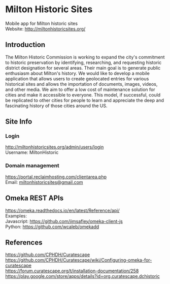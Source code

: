 # Milton Historic Sites
Mobile app for Milton historic sites  
Website: http://miltonhistoricsites.org/

## Introduction

The Milton Historic Commission is working to expand the city's commitment to historic preservation by identifying, researching, and requesting historic district designation for several areas. Their main goal is to generate public enthusiasm about Milton's history. We would like to develop a mobile application that allows users to create geolocated entries for various historical sites and allows the importation of documents, images, videos, and other media. We aim to offer a low cost of maintenance solution for cities and make it accessible to everyone. This model, if successful, could be replicated to other cities for people to learn and appreciate the deep and fascinating history of those cities around the US.

## Site Info
### Login
http://miltonhistoricsites.org/admin/users/login  
Username: MiltonHistoric
### Domain management
https://portal.reclaimhosting.com/clientarea.php  
Email: miltonhistoricsites@gmail.com

## Omeka REST APIs
https://omeka.readthedocs.io/en/latest/Reference/api/  
Examples:  
Javascript: https://github.com/jimsafley/omeka-client-js  
Python: https://github.com/wcaleb/omekadd

## References
https://github.com/CPHDH/Curatescape  
https://github.com/CPHDH/Curatescape/wiki/Configuring-omeka-for-curatescape  
https://forum.curatescape.org/t/installation-documentation/258  
https://play.google.com/store/apps/details?id=org.curatescape.dchistoric  

